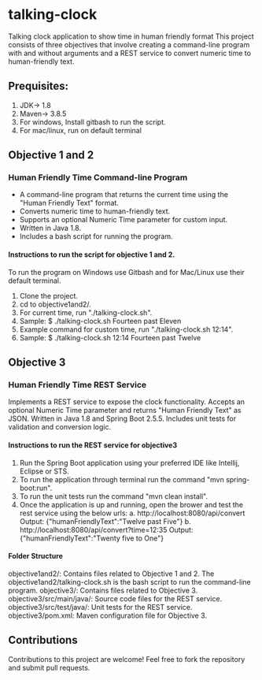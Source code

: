 # talking-clock
Talking clock application to show time in human friendly format
This project consists of three objectives that involve creating a command-line program with and without arguments and a REST service to convert numeric time to human-friendly text.

## Prequisites:
1. JDK-> 1.8
2. Maven-> 3.8.5
3. For windows, Install gitbash to run the script.
4. For mac/linux, run on default terminal


## Objective 1 and 2

### Human Friendly Time Command-line Program

- A command-line program that returns the current time using the "Human Friendly Text" format.
- Converts numeric time to human-friendly text.
- Supports an optional Numeric Time parameter for custom input.
- Written in Java 1.8.
- Includes a bash script for running the program.

#### Instructions to run the script for objective 1 and 2.

To run the program on Windows use Gitbash and for Mac/Linux use their default terminal.
1. Clone the project.
2. cd to objective1and2/.
3. For current time, run "./talking-clock.sh".
4. Sample: $ ./talking-clock.sh 
              Fourteen past Eleven
5. Example command for custom time, run "./talking-clock.sh 12:14".
6. Sample: $ ./talking-clock.sh 12:14
              Fourteen past Twelve

## Objective 3 

### Human Friendly Time REST Service
Implements a REST service to expose the clock functionality.
Accepts an optional Numeric Time parameter and returns "Human Friendly Text" as JSON.
Written in Java 1.8 and Spring Boot 2.5.5.
Includes unit tests for validation and conversion logic.

#### Instructions to run the REST service for objective3
1. Run the Spring Boot application using your preferred IDE like Intellij, Eclipse or STS.
2. To run the application through terminal run the command "mvn spring-boot:run".
3. To run the unit tests run the command "mvn clean install".
4. Once the application is up and running, open the brower and test the rest service using the below urls:
   a. http://localhost:8080/api/convert 
   Output: {"humanFriendlyText":"Twelve past Five"}
   b. http://localhost:8080/api/convert?time=12:35
   Output: {"humanFriendlyText":"Twenty five to One"}


#### Folder Structure
objective1and2/: Contains files related to Objective 1 and 2.
The objective1and2/talking-clock.sh is the bash script to run the command-line program.
objective3/: Contains files related to Objective 3.
objective3/src/main/java/: Source code files for the REST service.
objective3/src/test/java/: Unit tests for the REST service.
objective3/pom.xml: Maven configuration file for Objective 3.

## Contributions
Contributions to this project are welcome! Feel free to fork the repository and submit pull requests.
